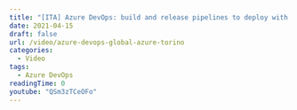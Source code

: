 ```yaml
---
title: "[ITA] Azure DevOps: build and release pipelines to deploy with confidence | Global Azure Torino"
date: 2021-04-15
draft: false
url: /video/azure-devops-global-azure-torino
categories:
  - Video
tags:
  - Azure DevOps
readingTime: 0
youtube: "QSm3zTCeOFo"
---
```

